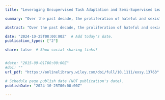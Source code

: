 ```yaml
---
title: "Leveraging Unsupervised Task Adaptation and Semi-Supervised Learning With Semantic-Enriched Representations for Online Sexism Detection"

summary: "Over the past decade, the proliferation of hateful and sexist content targeting women on social media has become a concerning issue, adversely affecting women's lives and freedom of expression. Previous efforts to detect online sexism have utilized monolingual ensemble transformers combined with data augmentation techniques that incorporate related‐domain data, such as hate speech. However, these approaches often struggle to capture the full diversity and complexity of sexism due to limitations in the size and quality of training data. In this study, we introduce a novel sexism detection system that employs in‐domain unlabeled data through unsupervised task‐adaptation techniques and semi‐supervised learning, using an efficient single multilingual transformer model. Additionally, we incorporate a Sentence‐BERT layer to enhance our system with semantically meaningful sentence embeddings. Our proposed system outperforms existing state‐of‐the‐art methods across all tasks and datasets, demonstrating its effectiveness in detecting and addressing sexism in social media text. These results underscore the potential of our approach, providing a foundation for further research and practical applications."  # Add a page description.

abstract: "Over the past decade, the proliferation of hateful and sexist content targeting women on social media has become a concerning issue, adversely affecting women's lives and freedom of expression. Previous efforts to detect online sexism have utilized monolingual ensemble transformers combined with data augmentation techniques that incorporate related‐domain data, such as hate speech. However, these approaches often struggle to capture the full diversity and complexity of sexism due to limitations in the size and quality of training data. In this study, we introduce a novel sexism detection system that employs in‐domain unlabeled data through unsupervised task‐adaptation techniques and semi‐supervised learning, using an efficient single multilingual transformer model. Additionally, we incorporate a Sentence‐BERT layer to enhance our system with semantically meaningful sentence embeddings. Our proposed system outperforms existing state‐of‐the‐art methods across all tasks and datasets, demonstrating its effectiveness in detecting and addressing sexism in social media text. These results underscore the potential of our approach, providing a foundation for further research and practical applications."  # Add a page description.

date: "2024-10-25T00:00:00Z"  # Add today's date.
publication_types: ["2"]

share: false  # Show social sharing links?


#date: "2015-09-01T00:00:00Z"
#doi: ""
url_pdf: "https://onlinelibrary.wiley.com/doi/full/10.1111/exsy.13763"

# Schedule page publish date (NOT publication's date).
publishDate: "2024-10-25T00:00:00Z"

---
```


